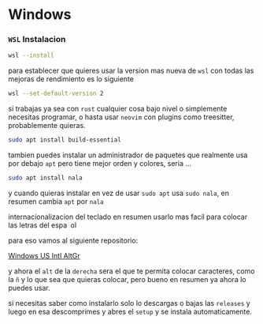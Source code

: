 # Windows

### `WSL` Instalacion

```sh
wsl --install
```

para establecer que quieres usar la version mas nueva de `wsl` con todas las mejoras de rendimiento es lo siguiente

```sh
wsl --set-default-version 2
```

si trabajas ya sea con `rust` cualquier cosa bajo nivel o simplemente necesitas programar, o hasta usar `neovim` con plugins como treesitter, probablemente quieras.

```sh
sudo apt install build-essential
```

tambien puedes instalar un administrador de paquetes que realmente usa por debajo `apt` pero tiene mejor orden y colores, seria ...

```sh
sudo apt install nala
```

y cuando quieras instalar en vez de usar `sudo apt` usa `sudo nala`, en resumen cambia `apt` por `nala`

internacionalizacion del teclado en resumen usarlo mas facil para colocar las letras del espa` `ol

para eso vamos al siguiente repositorio:

[Windows US Intl AltGr](https://github.com/thomasfaingnaert/win-us-intl-altgr)

y ahora el `alt` de la `derecha` sera el que te permita colocar caracteres, como la `ñ` y lo que sea que quieras colocar, pero bueno en resumen ya ahora lo puedes usar.

si necesitas saber como instalarlo solo lo descargas o bajas las `releases` y luego en esa descomprimes y abres el `setup` y se instala automaticamente.